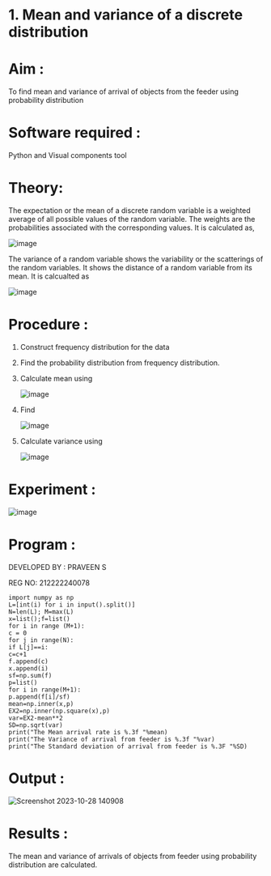 #  1. Mean and variance of a discrete  distribution


# Aim : 

To find mean and variance of arrival of objects from the feeder using probability distribution


# Software required :  

Python and Visual components tool

# Theory:

The expectation or the mean of a discrete random variable is a weighted average of all possible
values of the random variable. The weights are the probabilities associated with the corresponding values. 
It is calculated as,

![image](https://user-images.githubusercontent.com/103921593/192938463-e34177f4-f188-48a0-bda2-8f6d1d660ed2.png)

The variance of a random variable shows the variability or the scatterings of the random variables.
It shows the distance of a random variable from its mean. It is calcualted as

![image](https://user-images.githubusercontent.com/103921593/192938695-99fedc01-34d5-4d36-84df-5880e766ed0c.png)


# Procedure :

1. Construct frequency distribution for the data

2. Find the  probability distribution from frequency distribution.

3. Calculate mean using 
   
   ![image](https://user-images.githubusercontent.com/103921593/192940431-03b81777-c54d-4286-b4f4-82dfe7666b4c.png)

4. Find  
   
      ![image](https://user-images.githubusercontent.com/103921593/192940255-2d9dd746-6875-4a6d-877b-6da6cdb96ab1.png)

5.  Calculate variance using 
  
      ![image](https://user-images.githubusercontent.com/103921593/192942852-913550a9-fabe-4a55-b956-0487b18bbd97.png)


# Experiment :

![image](https://user-images.githubusercontent.com/103921593/229993174-5b67e57e-3e01-4ac4-9f83-410a932b22bf.png)

# Program :

DEVELOPED BY : PRAVEEN S

REG NO: 212222240078

```
import numpy as np
L=[int(i) for i in input().split()]
N=len(L); M=max(L)
x=list();f=list()
for i in range (M+1):
c = 0
for j in range(N):
if L[j]==i:
c=c+1
f.append(c)
x.append(i)
sf=np.sum(f)
p=list()
for i in range(M+1):
p.append(f[i]/sf)
mean=np.inner(x,p)
EX2=np.inner(np.square(x),p)
var=EX2-mean**2
SD=np.sqrt(var)
print("The Mean arrival rate is %.3f "%mean)
print("The Variance of arrival from feeder is %.3f "%var)
print("The Standard deviation of arrival from feeder is %.3F "%SD)
```




# Output : 

![Screenshot 2023-10-28 140908](https://github.com/Praveen0500/Mean-and-Variance/assets/120218611/2fd23b93-775c-42a3-b306-b496445a1087)

# Results :
The mean and variance of arrivals of objects from feeder using probability distribution are calculated.


